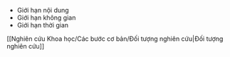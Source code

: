 + Giới hạn nội dung
+ Giới hạn không gian
+ Giới hạn thời gian

[[Nghiên cứu Khoa học/Các bước cơ bản/Đối tượng nghiên cứu|Đối tượng nghiên cứu]]